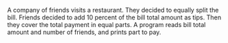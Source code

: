 A company of friends visits a restaurant.
They decided to equally split the bill.
Friends decided to add 10 percent of the bill total amount as tips.
Then they cover the total payment in equal parts.
A program reads bill total amount and number of friends, and prints part to pay.